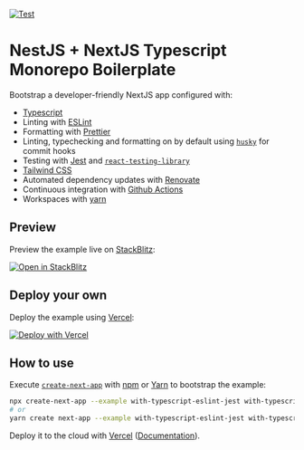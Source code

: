 [![Test](https://github.com/itigoore01/nextjs-typescript-boilerplate/actions/workflows/test.yml/badge.svg)](https://github.com/itigoore01/nextjs-typescript-boilerplate/actions/workflows/test.yml)

# NestJS + NextJS Typescript Monorepo Boilerplate

Bootstrap a developer-friendly NextJS app configured with:

- [Typescript](https://www.typescriptlang.org/)
- Linting with [ESLint](https://eslint.org/)
- Formatting with [Prettier](https://prettier.io/)
- Linting, typechecking and formatting on by default using [`husky`](https://github.com/typicode/husky) for commit hooks
- Testing with [Jest](https://jestjs.io/) and [`react-testing-library`](https://testing-library.com/docs/react-testing-library/intro)
- [Tailwind CSS](https://tailwindcss.com/)
- Automated dependency updates with [Renovate](https://www.whitesourcesoftware.com/free-developer-tools/renovate/)
- Continuous integration with [Github Actions](https://github.co.jp/features/actions)
- Workspaces with [yarn](https://classic.yarnpkg.com/lang/en/docs/workspaces/)

## Preview

Preview the example live on [StackBlitz](http://stackblitz.com/):

[![Open in StackBlitz](https://developer.stackblitz.com/img/open_in_stackblitz.svg)](https://stackblitz.com/github/itigoore01/nextjs-typescript-boilerplate/tree/main)

## Deploy your own

Deploy the example using [Vercel](https://vercel.com?utm_source=github&utm_medium=readme&utm_campaign=next-example):

[![Deploy with Vercel](https://vercel.com/button)](https://vercel.com/new/git/external?repository-url=https://github.com/itigoore01/nextjs-typescript-boilerplate&project-name=nextjs-typescript-boilerplate&repository-name=nextjs-typescript-boilerplate)

## How to use

Execute [`create-next-app`](https://github.com/vercel/next.js/tree/canary/packages/create-next-app) with [npm](https://docs.npmjs.com/cli/init) or [Yarn](https://yarnpkg.com/lang/en/docs/cli/create/) to bootstrap the example:

```bash
npx create-next-app --example with-typescript-eslint-jest with-typescript-eslint-jest-app
# or
yarn create next-app --example with-typescript-eslint-jest with-typescript-eslint-jest-app
```

Deploy it to the cloud with [Vercel](https://vercel.com/new?utm_source=github&utm_medium=readme&utm_campaign=next-example) ([Documentation](https://nextjs.org/docs/deployment)).
